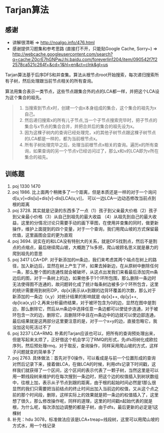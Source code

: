 Tarjan算法
=========
感谢
----
- 讲解很清晰 => http://noalgo.info/476.html
- 感谢提供习题集和参考思路 (直接打不开，只能贴Google Cache, Sorry~) => http://webcache.googleusercontent.com/search?q=cache:Z0crE7hGNPwJ:hi.baidu.com/foreverlin1204/item/090542f7f22578ca521c264f+&cd=1&hl=en&ct=clnk&gl=us

Tarjan算法基于后序DFS和并查集。算法从根节点root开始搜索，每次递归搜索所有子树，然后处理跟当前节点相关的所有查询。

算法用集合表示一类节点，这些节点跟集合外的点的LCA都一样，并把这个LCA设为这个集合的祖先。
> 1. 当搜索到节点x时，创建一个由x本身组成的集合，这个集合的祖先为x自己。
> 2. 然后递归搜索x的所有儿子节点,当一个子节点搜索完毕时，把子节点的集合与x节点的集合合并，并把合并后的集合的祖先设为x。
> 3. 因为这棵子树内的查询已经处理完，x的其他子树节点跟这棵子树节点的LCA都是一样的，都为当前根节点x。
> 4. 所有子树处理完毕之后，处理当前根节点x相关的查询。遍历x的所有查询，如果查询的另一个节点v已经访问过了，那么x和v的LCA即为v所在集合的祖先。

训练题
----
1. poj 1330 1470
2. poj 1986. 比上面两个稍微多了一个距离，但是本质还是一样的对于一个询问d[u,v]=dis[u]+dis[v]-dis[LCA(u,v)]， 可以一边LCA一边动态修改当前点到根的距离
3. poj 3728. 其实就是记录的东西多了一点（1）孩子到父亲最大价格（2）孩子到父亲最小价格（3）从自己到祖先的最大收益 （4）从祖先到自己的最大收益，这里的分情况讨论只需要手动的画下草图，在使用并查集的同时，做更新操作，维护上面提到的四个变量，对于一个查询，我们用爬山坡的方式保留最优值，这里画图会显的更为直观
4. poj 3694. 说实在的和LCA没有特别大的关系，就是DFS找割点，然后不是割点的点缩点，最后继续爬山坡，大概跑了1s多把，爬山坡顾名思义就是暴力的爬到祖先的意思
5. poj 3417 LCA+DP. 对于新添加的m条边，我们来考虑其两个端点在树上的路径，加入新边后，显然在树上产生了环，如果去掉新边，在从原树中删除任何一条，那么整个图的连通性就会被破坏，从这点出发我们来看最后添加完m条边后的图，对于一条树上的边，如果他多于1个环所包围，那么删除一条边时无法使得图不连通的，故问题转化成了统计每条树边被多少个环所包含，这里的统计需要用到树形DP，dp[x]表示从x到跟的边背环覆盖的次数，那么对于新添加的一条边（x,y）对统计结果的影响就是
    dp[x]++, dp[y]++,
    dp[lca(x,y)]-2,再来分析最终结果，对于被环包含为0的边，显然在图中是割边，那么删除它，然后从m条边中选择任意一条边都可以使徒步连通，对于被环包含一次的边，删除它，且删除环中且在m条边中的边就可以使边部连通，最后结果就是这两部分这里要注意的是，对于一个x=y的边，直接忽略它，我没加这句死活过不了
6. poj 3237 LCA+RMQ. 朴素的Tarjan应该也可以，把所有的查询预处理出来，但是写起来太烦了，正好借这个机会学习了RMQ的形式，先dfs将树化成欧拉序列，然后预处理rmq，对于取反，查询操作，同样采用爬山坡的方式，这样子问题就变的简单多了
7. poj 2763. 具体做法：首先对于0操作，可以看成是与前一个位置形成的查询对然后记录下来，接着做LCA，在做LCA的时候，利用dfs记录下时间戳，这样我们就获得了一个区间，这个区间的表示代表了一颗子树，当然这里是可以用一颗线段树来维护的在每次搜到一条边时，把这个边的权值插入到树状数组中，往根上加，表示从子节点到跟的距离，由于根的起始时间必然是1那么很显然的我们只需要把当前结点的终止时间出加入当前边的权值，又从这个点之前的那个时间段，删除，这样实际上的效果就是把一条边的权值插入了，这里想了很久，那么修改操作呢，同样的道理，这里的时间戳n起始代表的就是根，为什么呢，每次添加边调整的都是子树，由于dfs，最后更新的必定是1这棵树
8. 补充：hdu 3078，标准做法应该是LCA+treap+线段树，这里可以用爬山坡的方式水，用一个栈记录

